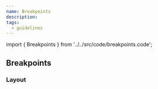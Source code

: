 ```yaml
---
name: Breakpoints
description:
tags:
  - guidelines
---
```


<!-- CODE IMPORTS -->
<!-- prettier-ignore -->
import { Breakpoints } from '../../src/code/breakpoints.code';

<!-- END CODE IMPORTS -->
<DocHeader props={props}/>

## Breakpoints

### Layout

<Breakpoints/>
